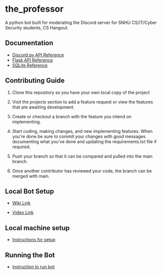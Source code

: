 # the_professor
A python bot built for moderating the Discord server for SNHU CS/IT/Cyber Security students, CS Hangout.

## Documentation

* [Discord.py API Reference](https://discordpy.readthedocs.io/en/stable/api.html)
* [Flask API Reference](https://flask.palletsprojects.com/en/2.0.x/)
* [SQLite Reference](https://www.sqlite.org/docs.html)

## Contributing Guide

1. Clone this repository so you have your own local copy of the project

2. Visit the projects section to add a feature request or view the features that are awaiting development. 

3. Create or checkout a branch with the feature you intend on implementing.

4. Start coding, making changes, and new implementing features. When you're done be sure to commit your changes with good messages documenting what you've done and updating the requirements.txt file if required.

5. Push your branch so that it can be compared and pulled into the main branch.

6. Once another contributor has reviewed your code, the branch can be merged with main.
## Local Bot Setup

* [Wiki Link](https://github.com/ndohertyjr/the_professor/wiki)

* [Video Link](https://www.youtube.com/watch?v=SPTfmiYiuok&t=112s)

## Local machine setup

* [Instructions for setup](https://github.com/ndohertyjr/the_professor/wiki/Local-Machine-Instructions#setup-instructions)

## Running the Bot

* [Instruction to run bot](https://github.com/ndohertyjr/the_professor/wiki/Local-Machine-Instructions#run-instructions)

